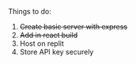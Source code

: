 Things to do:
1. ~~Create basic server with express~~
2. ~~Add in react build~~
3. Host on replit
4. Store API key securely
